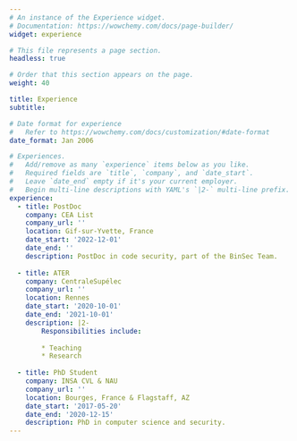 ```yaml
---
# An instance of the Experience widget.
# Documentation: https://wowchemy.com/docs/page-builder/
widget: experience

# This file represents a page section.
headless: true

# Order that this section appears on the page.
weight: 40

title: Experience
subtitle:

# Date format for experience
#   Refer to https://wowchemy.com/docs/customization/#date-format
date_format: Jan 2006

# Experiences.
#   Add/remove as many `experience` items below as you like.
#   Required fields are `title`, `company`, and `date_start`.
#   Leave `date_end` empty if it's your current employer.
#   Begin multi-line descriptions with YAML's `|2-` multi-line prefix.
experience:
  - title: PostDoc
    company: CEA List
    company_url: ''
    location: Gif-sur-Yvette, France
    date_start: '2022-12-01'
    date_end: ''
    description: PostDoc in code security, part of the BinSec Team.
    
  - title: ATER
    company: CentraleSupélec
    company_url: ''
    location: Rennes
    date_start: '2020-10-01'
    date_end: '2021-10-01'
    description: |2-
        Responsibilities include:
        
        * Teaching
        * Research
        
  - title: PhD Student
    company: INSA CVL & NAU
    company_url: ''
    location: Bourges, France & Flagstaff, AZ
    date_start: '2017-05-20'
    date_end: '2020-12-15'
    description: PhD in computer science and security.
---
```

